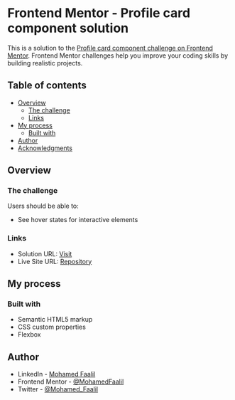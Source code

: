 # Frontend Mentor - Profile card component solution

This is a solution to the [Profile card component challenge on Frontend Mentor](https://www.frontendmentor.io/challenges/profile-card-component-cfArpWshJ). Frontend Mentor challenges help you improve your coding skills by building realistic projects. 

## Table of contents

- [Overview](#overview)
  - [The challenge](#the-challenge)
  - [Links](#links)
- [My process](#my-process)
  - [Built with](#built-with)
- [Author](#author)
- [Acknowledgments](#acknowledgments)



## Overview

### The challenge

Users should be able to:

- See hover states for interactive elements

### Links

- Solution URL: [Visit](https://github.com/MohamedFaalil/profile_card_component)
- Live Site URL: [Repository](https://mohamedfaalil.github.io/profile_card_component/)

## My process

### Built with

- Semantic HTML5 markup
- CSS custom properties
- Flexbox

## Author

- LinkedIn - [Mohamed Faalil](https://www.linkedin.com/in/mohamed-faalil/)
- Frontend Mentor - [@MohamedFaalil](https://www.frontendmentor.io/profile/MohamedFaalil)
- Twitter - [@Mohamed_Faalil](https://twitter.com/Mohamed_Faalil)

